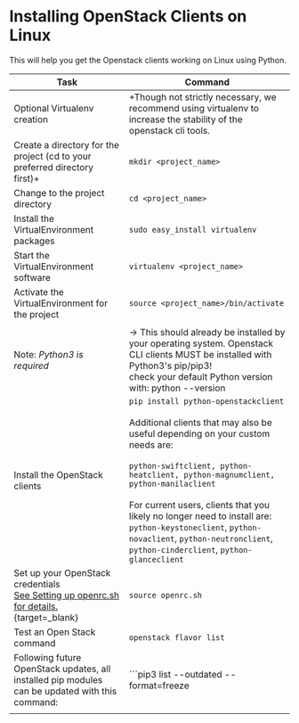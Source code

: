 # Installing OpenStack Clients on Linux

This will help you get the Openstack clients working on Linux using Python.

| Task 	| Command 	|
|---	|---	|
| Optional Virtualenv creation 	| +Though not strictly necessary, we recommend using virtualenv to increase the stability of the openstack cli tools. 	|
| Create a directory for the project (cd to your preferred directory first)+ 	| ```mkdir <project_name>``` 	|
| Change to the project directory 	| ```cd <project_name>``` 	|
| Install the VirtualEnvironment packages 	| ```sudo easy_install virtualenv``` 	|
| Start the VirtualEnvironment software  	| ```virtualenv <project_name>``` 	|
| Activate the VirtualEnvironment for the project 	| ```source <project_name>/bin/activate``` 	|
|  	|  	|
| Note: *Python3 is required*	| → This should already be installed by your operating system. Openstack CLI clients MUST be installed with Python3's pip/pip3!<br>check your default Python version with: python --version 	|
| Install the OpenStack clients 	| ```pip install python-openstackclient```<br><br>Additional clients that may also be useful depending on your custom needs are:<br>&nbsp;<br>```python-swiftclient, python-heatclient, python-magnumclient, python-manilaclient```<br><br>For current users, clients that you likely no longer need to install are:<br>```python-keystoneclient```, ```python-novaclient```, ```python-neutronclient```, ```python-cinderclient```, ```python-glanceclient``` 	|
| Set up your OpenStack credentials<br>[See Setting up openrc.sh for details.](openrc.md){target=_blank} 	| ```source openrc.sh``` 	|
| Test an Open Stack command 	| ```openstack flavor list``` 	|
| Following future OpenStack updates, all installed pip modules can be updated with this command: 	| ```pip3 list --outdated --format=freeze | grep -v '^\-e' | cut -d = -f 1 | xargs -n1 pip3 install -U ``` 	|
|  	|  	|
